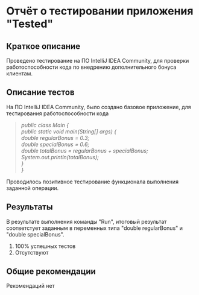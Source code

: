 # Отчёт о тестировании приложения "Tested"

## Краткое описание
Проведено тестирование на ПО IntelliJ IDEA Community, для проверки работоспособности кода по внедрению дополнительного бонуса клиентам.

## Описание тестов
На ПО IntelliJ IDEA Community, было создано базовое приложение, для тестирования работоспособности кода
> <i> public class Main { <br>
    public static void main(String[] args) { <br>
        double regularBonus = 0.3; <br>
    double specialBonus = 0.6; <br>
    double totalBonus = regularBonus + specialBonus; <br>
    System.out.println(totalBonus); <br>
    } <br>
} </i> <br>

Проводилось позитивное тестирование функционала выполнения заданной операции.

## Результаты
В результате выполнения команды "Run", итоговый результат соответстует заданным в переменных типа "double regularBonus" и "double specialBonus".

1. 100% успешных тестов
2. Отсутствуют

## Общие рекомендации

Рекомендаций нет